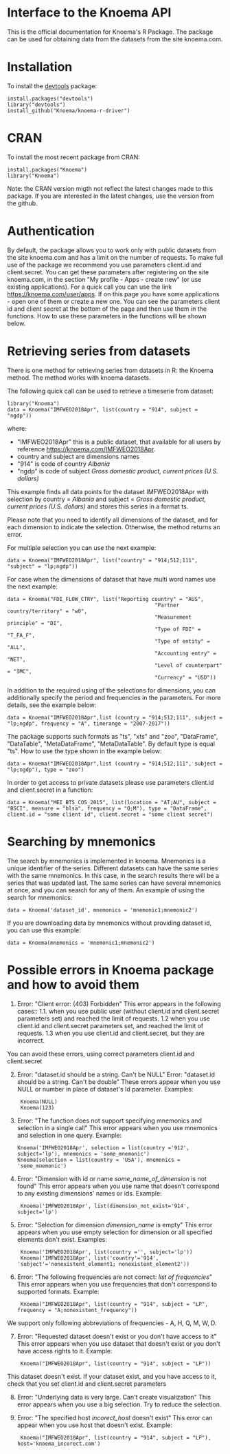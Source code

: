 Interface to the Knoema API
========

This is the official documentation for Knoema's R Package. The package can be used for obtaining data from the datasets from the site knoema.com.

# Installation

To install the [devtools](https://cran.r-project.org/package=devtools) package:

    install.packages("devtools")
    library("devtools")
    install_github("Knoema/knoema-r-driver")
    
# CRAN
To install the most recent package from CRAN:

    install.packages("Knoema")
    library("Knoema")
    
Note: the CRAN version migth not reflect the latest changes made to this package. If you are interested in the latest changes, use the version from the github.  

# Authentication
By default, the package allows you to work only with public datasets from the site knoema.com and has a limit on the number of requests.
To make full use of the package we recommend you use parameters client.id and client.secret. You can get these parameters after registering on the site knoema.com, in the section "My profile - Apps - create new" (or use existing applications). For a quick call you can use the link https://knoema.com/user/apps. 
If on this page you have some applications - open one of them or create a new one. You can see the parameters client id and client secret at the bottom of the page and then use them in the functions. How to use these parameters in the functions will be shown below.

# Retrieving series from datasets
There is one method for retrieving series from datasets in R: the Knoema method. The method works with knoema datasets.

The following quick call can be used to retrieve a timeserie from dataset:

    library("Knoema")
    data = Knoema("IMFWEO2018Apr", list(country = "914", subject = "ngdp"))
   
where:

* "IMFWEO2018Apr" this is a public dataset, that available for all users by reference https://knoema.com/IMFWEO2018Apr.
* country and subject are dimensions names
* "914" is code of country *Albania*
* "ngdp" is code of subject *Gross domestic product, current prices (U.S. dollars)*

This example finds all data points for the dataset IMFWEO2018Apr with selection by country = *Albania* and subject =  *Gross domestic product, current prices (U.S. dollars)* and stores this series in a format ts. 

Please note that you need to identify all dimensions of the dataset, and for each dimension to indicate the selection. Otherwise, the method returns an error.

For multiple selection you can use the next example:
  
    data = Knoema("IMFWEO2018Apr", list("country" = "914;512;111", "subject" = "lp;ngdp"))
    
For case when the dimensions of dataset that have multi word names use the next example:

    data = Knoema("FDI_FLOW_CTRY", list("Reporting country" = "AUS",
                                                    "Partner country/territory" = "w0",
                                                    "Measurement principle" = "DI",
                                                    "Type of FDI" = "T_FA_F",
                                                    "Type of entity" = "ALL",
                                                    "Accounting entry" = "NET",
                                                    "Level of counterpart" = "IMC",
                                                    "Currency" = "USD"))   

In addition to the required using of the selections for dimensions, you can additionally specify the period and frequencies in the parameters. For more details, see the example below:

    data = Knoema("IMFWEO2018Apr",list (country = "914;512;111", subject = "lp;ngdp", frequency = "A", timerange = "2007-2017"))
    
The package supports such formats as "ts", "xts" and "zoo", "DataFrame", "DataTable", "MetaDataFrame", "MetaDataTable". By default type is equal "ts". How to use the type shown in the example below:

    data = Knoema("IMFWEO2018Apr",list (country = "914;512;111", subject = "lp;ngdp"), type = "zoo") 
    
In order to get access to private datasets please use parameters client.id and client.secret in a function:

    data = Knoema("MEI_BTS_COS_2015", list(location = "AT;AU", subject = "BSCI", measure = "blsa", frequency = "Q;M"), type = "DataFrame", client.id = "some client id", client.secret = "some client secret")

# Searching by mnemonics

The search by mnemonics is implemented in knoema. Mnemonics is a unique identifier of the series. Different datasets can have the same series with the same mnemonics. In this case, in the search results there will be a series that was updated last. The same series can have several mnemonics at once, and you can search for any of them. 
An example of using the search for mnemonics:

    data = Knoema('dataset_id', mnemonics = 'mnemonic1;mnemonic2')

If you are downloading data by mnemonics without providing dataset id, you can use this example:

    data = Knoema(mnemonics = 'mnemonic1;mnemonic2')


# Possible errors in Knoema package and how to avoid them

1. Error: "Client error: (403) Forbidden"
This error appears in the following cases::
1.1. when you use public user (without client.id and client.secret parameters set) and reached the limit of requests.
1.2  when you use client.id and client.secret parameters set, and reached the limit of requests.
1.3  when you use client.id and client.secret, but they are incorrect.

You can avoid these errors, using correct parameters client.id and client.secret

2. Error: "dataset.id should be a string. Can't be NULL"
Error: "dataset.id should be a string. Can't be double"
These errors appear when you use NULL or number in place of dataset's Id parameter.
Examples:

        Knoema(NULL)
        Knoema(123)

3.  Error: "The function does not support specifying mnemonics and selection in a single call"
This error appears when you use mnemonics and selection in one query.
Example:

        Knoema('IMFWEO2018Apr', selection = list(country ='912', subject='lp'), mnemonics = 'some_mnemonic')
        Knoema(selection = list(country = 'USA'), mnemonics = 'some_mnemonic')    

4. Error: "Dimension with id or name *some_name_of_dimension* is not found"
This error appears when you use name that doesn't correspond to any existing dimensions' names or ids.
Example:

        Knoema('IMFWEO2018Apr', list(dimension_not_exist='914', subject='lp')

5. Error: "Selection for dimension *dimension_name* is empty"
This error appears when you use empty selection for dimension or all specified elements don't exist.
Examples:

        Knoema('IMFWEO2018Apr', list(country ='', subject='lp'))
        Knoema('IMFWEO2018Apr', list('country'='914', 'subject'='nonexistent_element1; nonexistent_element2'))

6. Error: "The following frequencies are not correct: *list of frequencies*"
This error appears when you use frequencies that don't correspond to supported formats.
Example:

        Knoema("IMFWEO2018Apr", list(country = "914", subject = "LP", frequency = "A;nonexistent_frequency"))
    
We support only following abbreviations of frequencies - A, H, Q, M, W, D.

7. Error: "Requested dataset doesn't exist or you don't have access to it"
This error appears when you use dataset that doesn't exist or you don't have access rights to it.
Example:

        Knoema("IMFWEO2018Apr", list(country = "914", subject = "LP"))
    
This dataset doesn't exist. If your dataset exist, and you have access to it, check that you set client.id and client.secret parameters

8. Error: "Underlying data is very large. Can't create visualization"
This error appears when you use a big selection. Try to reduce the selection.

9. Error: "The specified host *incorect_host* doesn't exist"
This error can appear when you use host that doesn't exist.
Example:

        Knoema("IMFWEO2018Apr", list(country = "914", subject = "LP"), host='knoema_incorect.com')

